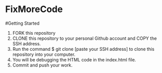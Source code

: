 # FixMoreCode

#Getting Started

1.  FORK this repository
2.  CLONE this repository to your personal Github account and COPY the SSH address.  
3.  Run the command $ git clone [paste your SSH address] to clone this repository into your computer.
4.  You will be debugging the HTML code in the index.html file.
5.  Commit and push your work.
